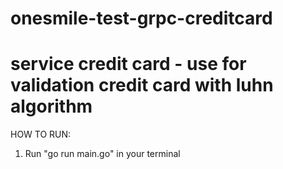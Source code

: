 # onesmile-test-grpc-creditcard

# service credit card - use for validation credit card with luhn algorithm

HOW TO RUN:
1. Run "go run main.go" in your terminal

